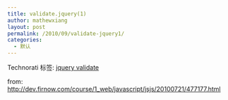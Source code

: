 ```yaml
---
title: validate.jquery(1)
author: mathewxiang
layout: post
permalink: /2010/09/validate-jquery1/
categories:
  - 默认
---
```

<div style="padding-bottom: 0px; margin: 0px; padding-left: 0px; padding-right: 0px; display: inline; float: none; padding-top: 0px" id="scid:0767317B-992E-4b12-91E0-4F059A8CECA8:f694c25d-4ab7-4a6f-920f-a7caefaf6d86" class="wlWriterEditableSmartContent">
  Technorati 标签: <a href="http://technorati.com/tags/jquery+validate" rel="tag">jquery validate</a>
</div>

from: <http://dev.firnow.com/course/1_web/javascript/jsjs/20100721/477177.html>